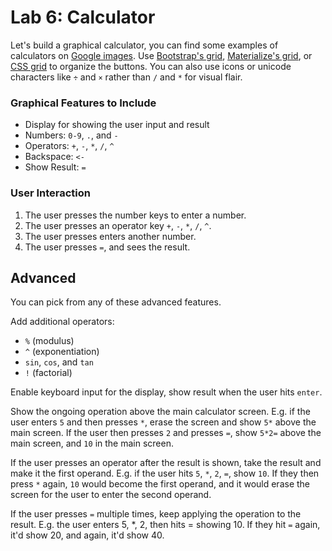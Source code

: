 

# Lab 6: Calculator

Let's build a graphical calculator, you can find some examples of calculators on [Google images](https://www.google.com/search?q=calculator+screenshot&rlz=1C1CHBF_enUS752US752&source=lnms&tbm=isch&sa=X&ved=0ahUKEwie2JG15M3WAhUQ-mMKHUdsCnkQ_AUICigB&biw=1536&bih=772&dpr=1.25). Use [Bootstrap's grid](https://getbootstrap.com/docs/4.0/layout/grid/), [Materialize's grid](https://materializecss.com/grid.html), or [CSS grid](https://www.w3schools.com/css/css_grid.asp) to organize the buttons. You can also use icons or unicode characters like `÷` and `×` rather than `/` and `*` for visual flair.

### Graphical Features to Include

- Display for showing the user input and result
- Numbers: `0-9`, `.`, and `-`
- Operators: `+`, `-`, `*`, `/`, `^`
- Backspace: `<-`
- Show Result: `=`

### User Interaction

1. The user presses the number keys to enter a number.
2. The user presses an operator key `+`, `-`, `*`, `/`, `^`.
3. The user presses enters another number.
4. The user presses `=`, and sees the result.

## Advanced

You can pick from any of these advanced features.

Add additional operators:
- `%` (modulus)
- `^` (exponentiation)
- `sin`, `cos`, and `tan`
- `!` (factorial)

Enable keyboard input for the display, show result when the user hits `enter`.

Show the ongoing operation above the main calculator screen. E.g. if the user enters `5` and then presses `*`, erase the screen and show `5*` above the main screen. If the user then presses `2` and presses `=`, show `5*2=` above the main screen, and `10` in the main screen.

If the user presses an operator after the result is shown, take the result and make it the first operand. E.g. if the user hits `5`, `*`, `2`, `=`, show `10`. If they then press `*` again, `10` would become the first operand, and it would erase the screen for the user to enter the second operand.

If the user presses `=` multiple times, keep applying the operation to the result. E.g. the user enters 5, *, 2, then hits = showing 10. If they hit `=` again, it'd show 20, and again, it'd show 40.

